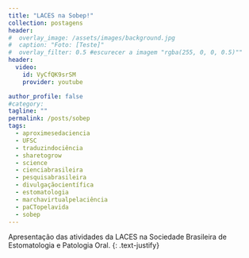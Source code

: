 ```yaml
---
title: "LACES na Sobep!"
collection: postagens
header:
#  overlay_image: /assets/images/background.jpg
#  caption: "Foto: [Teste]"
#  overlay_filter: 0.5 #escurecer a imagem "rgba(255, 0, 0, 0.5)""
header:
  video:
    id: VyCfQK9srSM
    provider: youtube

author_profile: false
#category: 
tagline: ""
permalink: /posts/sobep
tags:
  - aproximesedaciencia
  - UFSC
  - traduzindociência
  - sharetogrow
  - science
  - cienciabrasileira
  - pesquisabrasileira
  - divulgaçãocientífica
  - estomatologia
  - marchavirtualpelaciência
  - paCTopelavida
  - sobep
---
```

Apresentação das atividades da LACES na Sociedade Brasileira de Estomatologia e Patologia Oral.
{: .text-justify}
